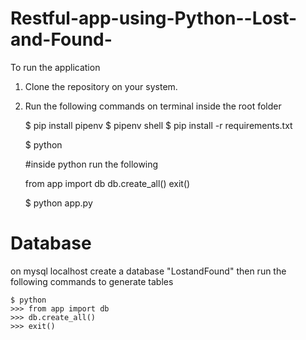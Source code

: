 # Restful-app-using-Python--Lost-and-Found-
 
 To run the application
 
 1. Clone the repository on your system.
 2. Run the following commands on terminal inside the root folder
    
    $ pip install pipenv
    $ pipenv shell
    $ pip install -r requirements.txt

    $ python
    
    #inside python run the following
    
    from app import db
    db.create_all()
    exit()

    $ python app.py

# Database
on mysql localhost create a database "LostandFound"
then run the following commands to generate tables

    $ python
    >>> from app import db
    >>> db.create_all()
    >>> exit()


